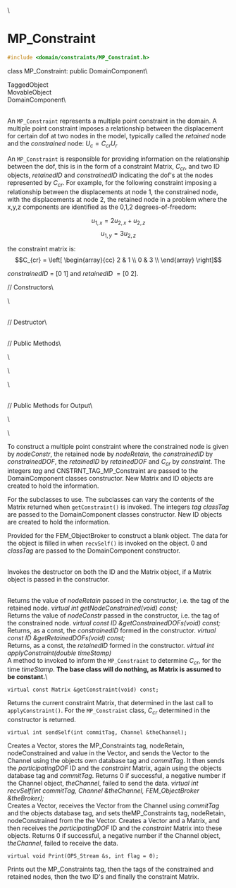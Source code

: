 \
# MP_Constraint 

```cpp
#include <domain/constraints/MP_Constraint.h>
```

class MP_Constraint: public DomainComponent\

TaggedObject\
MovableObject\
DomainComponent\

\
An `MP_Constraint` represents a multiple point constraint in the domain. A
multiple point constraint imposes a relationship between the
displacement for certain dof at two nodes in the model, typically called
the *retained* node and the *constrained* node: $U_c = C_{cr} U_r$

An `MP_Constraint` is responsible for providing information on the
relationship between the dof, this is in the form of a constraint
Matrix, $C_{cr}$, and two ID objects, *retainedID* and *constrainedID*
indicating the dof's at the nodes represented by $C_{cr}$. For example,
for the following constraint imposing a relationship between the
displacements at node $1$, the constrained node, with the displacements
at node $2$, the retained node in a problem where the x,y,z components
are identified as the 0,1,2 degrees-of-freedom:

$$u_{1,x} = 2 u_{2,x} + u_{2,z}$$ $$u_{1,y} = 3 u_{2,z}$$

the constraint matrix is: $$C_{cr} =
\left[
\begin{array}{cc}
2 & 1  \\
0 & 3  \\
\end{array}
\right]$$

*constrainedID* = $[0$ $1]$ and *retainedID* $= [0$ $2]$.

// Constructors\

\

\
// Destructor\

\
// Public Methods\

\

\

\

\
// Public Methods for Output\

\

\

To construct a multiple point constraint where the constrained node is
given by *nodeConstr*, the retained node by *nodeRetain*, the
*constrainedID* by *constrainedDOF*, the *retainedID* by *retainedDOF*
and $C_{cr}$ by *constraint*. The integers *tag* and
CNSTRNT_TAG_MP_Constraint are passed to the DomainComponent classes
constructor. New Matrix and ID objects are created to hold the
information.

For the subclasses to use. The subclasses can vary the contents of the
Matrix returned when `getConstraint()` is invoked. The integers *tag*
*classTag* are passed to the DomainComponent classes constructor. New ID
objects are created to hold the information.

Provided for the FEM_ObjectBroker to construct a blank object. The data
for the object is filled in when `recvSelf()` is invoked on the object.
$0$ and *classTag* are passed to the DomainComponent constructor.

\
Invokes the destructor on both the ID and the Matrix object, if a Matrix
object is passed in the constructor.

\
Returns the value of *nodeRetain* passed in the constructor, i.e. the
tag of the retained node.
*virtual int getNodeConstrained(void) const;* \
Returns the value of *nodeConstr* passed in the constructor, i.e. the
tag of the constrained node.
*virtual const ID &getConstrainedDOFs(void) const;* \
Returns, as a const, the *constrainedID* formed in the constructor.
*virtual const ID &getRetainedDOFs(void) const;* \
Returns, as a const, the *retainedID* formed in the constructor.
*virtual int applyConstraint(double timeStamp)*\
A method to invoked to inform the `MP_Constraint` to determine $C_{cr}$,
for the time *timeStamp*. **The base class will do nothing, as Matrix is
assumed to be constant.**\

```{.cpp}
virtual const Matrix &getConstraint(void) const;
```

Returns the current constraint Matrix, that determined in the last call
to `applyConstraint()`. For the `MP_Constraint` class, $C_{cr}$ determined
in the constructor is returned.

```{.cpp}
virtual int sendSelf(int commitTag, Channel &theChannel);
```

Creates a Vector, stores the MP_Constraints tag, nodeRetain,
nodeConstrained and value in the Vector, and sends the Vector to the
Channel using the objects own database tag and *commitTag*. It then
sends the *participatingDOF* ID and the *constraint* Matrix, again using
the objects database tag and *commitTag*. Returns $0$ if successful, a
negative number if the Channel object, *theChannel*, failed to send the
data.
*virtual int recvSelf(int commitTag, Channel &theChannel,
FEM_ObjectBroker &theBroker);*\
Creates a Vector, receives the Vector from the Channel using *commitTag*
and the objects database tag, and sets theMP_Constraints tag,
nodeRetain, nodeConstrained from the the Vector. Creates a Vector and a
Matrix, and then receives the *participatingDOF* ID and the *constraint*
Matrix into these objects. Returns $0$ if successful, a negative number
if the Channel object, *theChannel*, failed to receive the data.

```{.cpp}
virtual void Print(OPS_Stream &s, int flag = 0);
```

Prints out the MP_Constraints tag, then the tags of the constrained and
retained nodes, then the two ID's and finally the constraint Matrix.
